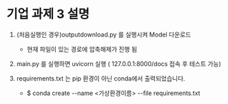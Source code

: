 

# 기업 과제 3 설명

1. (처음실행인 경우)outputdownload.py 를 실행시켜 Model 다운로드
   * 현재 파일이 있는 경로에 압축해제가 진행 됨
   
     
   
2. main.py 를 실행하면 uvicorn 실행 ( 127.0.0.1:8000/docs 접속 후 테스트 가능)

   

3. requirements.txt 는 pip 환경이 아닌 conda에서 출력되었습니다.
   * $ conda create --name <가상환경이름> --file requirements.txt